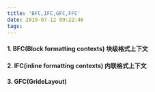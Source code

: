 ```yaml
---
title: 'BFC,IFC,GFC,FFC'
date: 2019-07-12 09:22:46
tags:
---
```

#### 1. BFC(Block formatting contexts) 块级格式上下文

#### 2. IFC(inline formatting contexts) 内联格式上下文

#### 3. GFC(GrideLayout)